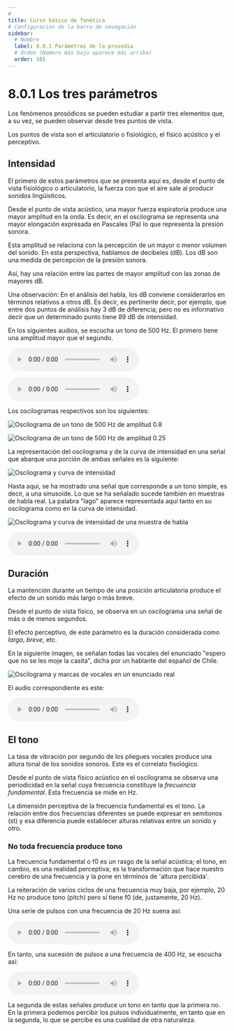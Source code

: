 ```yaml
---
# 
title: Curso básico de fonética
# Configuracion de la barra de navegación
sidebar:
  # Nombre
  label: 8.0.1 Parámetros de la prosodia
  # Orden (Número más bajo aparece más arriba)
  order: 101
---
```

# 8.0.1 Los tres parámetros

Los fenómenos prosódicos se pueden estudiar a partir tres elementos que, a su vez, se pueden observar desde tres puntos de vista.

Los puntos de vista son el articulatorio o fisiológico, el físico acústico y el perceptivo.

## Intensidad

El primero de estos parámetros que se presenta aquí es, desde el punto de vista fisiológico o articulatorio, la fuerza con que el aire sale al producir sonidos lingüísticos.

Desde el punto de vista acústico, una mayor fuerza espiratoria produce una mayor amplitud en la onda. Es decir, en el oscilograma se representa una mayor elongación expresada en Pascales (Pa) lo que representa la presión sonora.

Esta amplitud se relaciona con la percepción de un mayor o menor volumen del sonido. En esta perspectiva, hablamos de decibeles (dB). Los dB son una medida de percepción de la presión sonora.

Así, hay una relación entre las partes de mayor amplitud con las zonas de mayores dB.

Una observación: En el análisis del habla, los dB conviene considerarlos en términos relativos a otros dB. Es decir, es pertinente decir, por ejemplo, que entre dos puntos de análisis hay 3 dB de diferencia; pero no es informativo decir que un determinado punto tiene 89 dB de intensidad.

En los siguientes audios, se escucha un tono de 500 Hz. El primero tiene una amplitud mayor que el segundo.

<audio controls src="/sonidos/500_050.wav"></audio>

<audio controls src="/sonidos/500_025.wav"></audio>

Los oscilogramas respectivos son los siguientes:


![Oscilograma de un tono de 500 Hz de amplitud 0.8](/imagenes/amplitud_para_prosodia_075.png)


![Oscilograma de un tono de 500 Hz de amplitud 0.25](/imagenes/amplitud_para_prosodia_025.png)

La representación del oscilograma y de la curva de intensidad en una señal que abarque una porción de ambas señales es la siguiente:

![Oscilograma y curva de intensidad](/imagenes/amplitud_e_intensidad_prosodia.png)

Hasta aquí, se ha mostrado una señal que corresponde a un tono simple, es decir, a una sinusoide. Lo que se ha señalado sucede también en muestras de habla real. La palabra "lago" aparece representada aquí tanto en su oscilograma como en la curva de intensidad.

![Oscilograma y curva de intensidad de una muestra de habla](/imagenes/lago_oscilograma_curva_intensidad.png)

<audio controls src="/sonidos/lago_16000.wav"></audio>


## Duración

La mantención durante un tiempo de una posición articulatoria produce el efecto de un sonido más largo o más breve.

Desde el punto de vista físico, se observa en un oscilograma una señal de más o de menos segundos.

El efecto perceptivo, de este parámetro es la duración considerada como *larga*, *breve*, etc.

En la siguiente imagen, se señalan todas las vocales del enunciado "espero que no se les moje la casita", dicha por un hablante del español de Chile.

![Oscilograma y marcas de vocales en un enunciado real](/imagenes/duracion_ejemplo_habla_real.png)

El audio correspondiente es este:

<audio controls src="/sonidos/esperoquenoselesmoxelakasita_16000.wav"></audio>

## El tono

La tasa de vibración por segundo de los pliegues vocales produce una altura tonal de los sonidos sonoros. Este es el correlato fisológico.

Desde el punto de vista físico acústico en el oscilograma se observa una periodicidad en la señal cuya frecuencia constituye la *frecuencia fundamental*. Esta frecuencia se mide en Hz.

La dimensión perceptiva de la frecuencia fundamental es el tono. La relación entre dos frecuencias diferentes se puede expresar en semitonos (st) y esa diferencia puede establecer alturas relativas entre un sonido y otro.

### No toda frecuencia produce tono

La frecuencia fundamental o f0 es un rasgo de la señal acústica; el tono, en cambio, es una realidad perceptiva; es la transformación que hace nuestro cerebro de una frecuencia y la pone en términos de 'altura percibida'. 

La reiteración de varios ciclos de una frecuencia muy baja, por ejemplo, 20 Hz no produce tono (pitch) pero sí tiene f0 (de, justamente, 20 Hz).

Una serie de pulsos con una frecuencia de 20 Hz suena así:

<audio controls src="/sonidos/pulsos_020_Hz.wav"></audio>

En tanto, una sucesión de pulsos a una frecuencia de 400 Hz, se escucha así:

<audio controls src="/sonidos/pulsos_400_Hz.wav"></audio>

La segunda de estas señales produce un tono en tanto que la primera no. En la primera podemos percibir los pulsos individualmente, en tanto que en la segunda, lo que se percibe es una cualidad de otra naturaleza.




